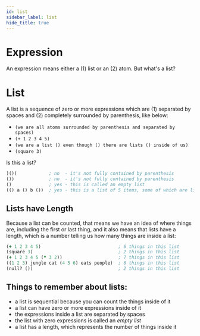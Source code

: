 ```yaml
---
id: list
sidebar_label: list
hide_title: true
---
```


#   Expression

An expression means either a (1) list or an (2) atom. But what's a list?

#   List

A list is a sequence of zero or more expressions which are (1) separated by 
spaces and (2) completely surrounded by parenthesis, like below:

  * `(we are all atoms surrounded by parenthesis and separated by spaces)`
  * `(+ 1 2 3 4 5)`
  * `(we are a list () even though () there are lists () inside of us)`
  * `(square 3)`

Is this a list?

``` clojure
)()(            ; no  - it's not fully contained by parenthesis
())             ; no  - it's not fully contained by parenthesis
()              ; yes - this is called an empty list
(() a () b ())  ; yes - this is a list of 5 items, some of which are lists
```

##  Lists have Length

Because a list can be counted, that means we have an idea of where things are, 
including the first or last thing, and it also means that lists have a length, 
which is a number telling us how many things are inside a list:

``` clojure
(+ 1 2 3 4 5)                             ; 6 things in this list
(square 3)                                ; 2 things in this list
(+ 1 2 3 4 5 (* 3 2))                     ; 7 things in this list
((1 2 3) jungle cat (4 5 6) eats people)  ; 6 things in this list
(null? ())                                ; 2 things in this list
```

##  Things to remember about lists:

- a list is sequential because you can count the things inside of it
- a list can have zero or more expressions inside of it
- the expressions inside a list are separated by spaces
- the list with zero expressions is called an *empty list*
- a list has a length, which represents the number of things inside it
